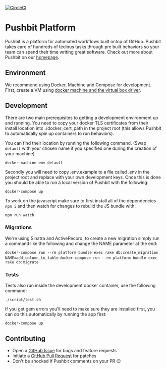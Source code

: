 [![CircleCI](https://circleci.com/gh/pushbit-co/platform.svg?style=svg)](https://circleci.com/gh/pushbit-co/platform)

# Pushbit Platform

Pushbit is a platform for automated workflows built ontop of GitHub. Pushbit takes care of hundreds of tedious tasks through pre built behaviors so your team can spend their time writing great software. Check out more about Pushbit on our [homepage](https://www.pushbit.co).

## Environment

We recommend using Docker, Machine and Compose for development.
First, create a VM using [docker machine and the virtual box driver](https://docs.docker.com/machine/get-started/).

## Development

There are two main prerequisites to getting a development environment up and running.
You need to copy your docker TLS certificates from their install location into ./docker_cert_path in the project root (this allows Pushbit to automatically spin up containers to run behaviors).

You can find their location by running the following command. (Swap `default` with your chosen name if you specified one during the creation of your machine)

```
docker-machine env default
```

Secondly you will need to copy .env.example to a file called .env in the project root and replace with your own development keys. Once this is done you should be able to run a local version of Pushbit with the following:

```
docker-compose up
```

To work on the javascript make sure to first install all of the dependencies `npm i` and then watch
for changes to rebuild the JS bundle with:

```
npm run watch
```

### Migrations

We're using Sinatra and ActiveRecord, to create a new migration simply run a command like the following and change the NAME parameter at the end:

`docker-compose run --rm platform bundle exec rake db:create_migration NAME=add_column_to_table`
`docker-compose run --rm platform bundle exec rake db:migrate`


### Tests

Tests also run inside the development docker container, use the following command:

```
./script/test.sh
```

If you get gem errors you'll need to make sure they are installed first, you can do this automatically by running the app first:

```
docker-compose up
```


## Contributing

* Open a [GitHub Issue](https://github.com/pushbit-co/platform/new) for bugs and feature requests
* Initiate a [GitHub Pull Request](https://help.github.com/articles/using-pull-requests/) for patches
* Don't be shocked if Pushbit comments on your PR 😉
